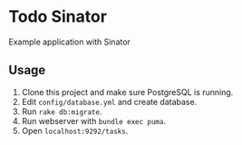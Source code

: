 # Todo Sinator
Example application with Sinator

## Usage
1. Clone this project and make sure PostgreSQL is running.
2. Edit `config/database.yml` and create database.
3. Run `rake db:migrate`.
4. Run webserver with `bundle exec puma`.
5. Open `localhost:9292/tasks`.
